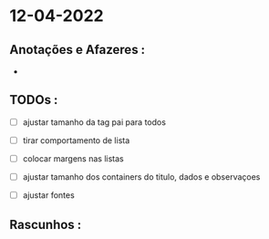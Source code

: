 # 12-04-2022



## Anotações e Afazeres :
- 


## TODOs :
- [ ] ajustar tamanho da tag pai para todos
- [ ] tirar comportamento de lista
- [ ] colocar margens nas listas
- [ ] ajustar tamanho dos containers do titulo, dados e observaçoes
- [ ] ajustar fontes



## Rascunhos :